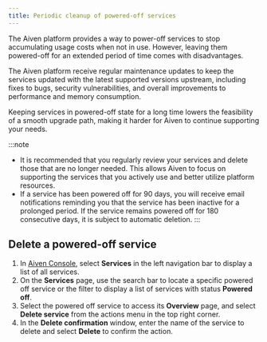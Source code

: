 ```yaml
---
title: Periodic cleanup of powered-off services
---
```


The Aiven platform provides a way to power-off services to stop
accumulating usage costs when not in use. However, leaving them
powered-off for an extended period of time comes with disadvantages.

The Aiven platform receive regular maintenance updates to keep the
services updated with the latest supported versions upstream, including
fixes to bugs, security vulnerabilities, and overall improvements to
performance and memory consumption.

Keeping services in powered-off state for a long time lowers the
feasibility of a smooth upgrade path, making it harder for Aiven to
continue supporting your needs.

:::note
-   It is recommended that you regularly review your services and delete
    those that are no longer needed. This allows Aiven to focus on
    supporting the services that you actively use and better utilize
    platform resources.
-   If a service has been powered off for 90 days, you will receive
    email notifications reminding you that the service has been inactive
    for a prolonged period. If the service remains powered off for 180
    consecutive days, it is subject to automatic deletion.
:::

## Delete a powered-off service

1.  In [Aiven Console](https://console.aiven.io/), select **Services**
    in the left navigation bar to display a list of all services.
2.  On the **Services** page, use the search bar to locate a specific
    powered off service or the filter to display a list of services with
    status **Powered off**.
3.  Select the powered off service to access its **Overview** page, and
    select **Delete service** from the actions menu in the top right
    corner.
4.  In the **Delete confirmation** window, enter the name of the service
    to delete and select **Delete** to confirm the action.
